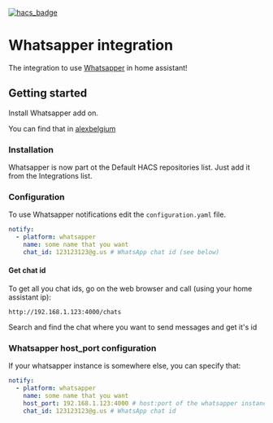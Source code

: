 [![hacs_badge](https://img.shields.io/badge/HACS-Default-41BDF5.svg)](https://github.com/hacs/integration)

# Whatsapper integration

The integration to use [Whatsapper](https://github.com/baldarn/whatsapper) in home assistant!

## Getting started

Install Whatsapper add on.

You can find that in [alexbelgium](https://github.com/alexbelgium/hassio-addons)

### Installation
Whatsapper is now part ot the Default HACS repositories list.
Just add it from the Integrations list.

### Configuration
To use Whatsapper notifications edit the `configuration.yaml` file.

```yaml
notify:
  - platform: whatsapper
    name: some name that you want
    chat_id: 123123123@g.us # WhatsApp chat id (see below)
```

#### Get chat id

To get all you chat ids, go on the web browser and call (using your home assistant ip):

```url
http://192.168.1.123:4000/chats
```

Search and find the chat where you want to send messages and get it's id

### Whatsapper host_port configuration

If your whatsapper instance is somewhere else, you can specify that:

```yaml
notify:
  - platform: whatsapper
    name: some name that you want
    host_port: 192.168.1.123:4000 # host:port of the whatsapper instance
    chat_id: 123123123@g.us # WhatsApp chat id
```
